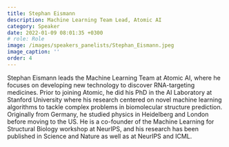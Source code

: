 ```yaml
---
title: Stephan Eismann 
description: Machine Learning Team Lead, Atomic AI
category: Speaker
date: 2022-01-09 08:01:35 +0300
# role: Role
image: /images/speakers_panelists/Stephan_Eismann.jpeg
image_caption: ''
order: 4
---
```

Stephan Eismann leads the Machine Learning Team at Atomic AI,
where he focuses on developing new technology to discover RNA-targeting medicines. Prior to
joining Atomic, he did his PhD in the AI Laboratory at Stanford University where his research
centered on novel machine learning algorithms to tackle complex problems in biomolecular structure
prediction. Originally from Germany, he studied physics in Heidelberg and London before moving to
the US. He is a co-founder of the Machine Learning for Structural Biology workshop at NeurIPS,
and his research has been published in Science and Nature as well as at NeurIPS and ICML.